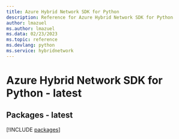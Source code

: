 ```yaml
---
title: Azure Hybrid Network SDK for Python
description: Reference for Azure Hybrid Network SDK for Python
author: lmazuel
ms.author: lmazuel
ms.data: 02/23/2023
ms.topic: reference
ms.devlang: python
ms.service: hybridnetwork
---
```

# Azure Hybrid Network SDK for Python - latest
## Packages - latest
[!INCLUDE [packages](hybrid-network-index.md)]